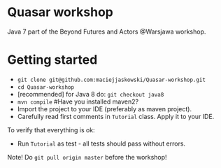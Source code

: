 Quasar workshop
=======================

Java 7 part of the Beyond Futures and Actors @Warsjawa workshop.

Getting started
===============

* `git clone git@github.com:maciejjaskowski/Quasar-workshop.git`
* `cd Quasar-workshop`
* [recommended] for Java 8 do: `git checkout java8`
* `mvn compile` #Have you installed maven2?
* Import the project to your IDE (preferably as maven project).
* Carefully read first comments in `Tutorial` class. Apply it to your IDE.

To verify that everything is ok:
* Run `Tutorial` as test - all tests should pass without errors.

Note! Do `git pull origin master` before the workshop!

